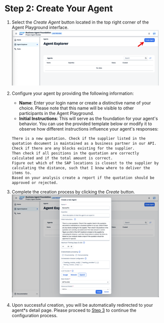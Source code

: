 # Step 2: Create Your Agent 

1. Select the *Create Agent* button located in the top right corner of the Agent Playground interface.
   ![create-agent-button](create-agent-button.png)

2. Configure your agent by providing the following information:
   - **Name**: Enter your login name or create a distinctive name of your choice. Please note that this name will be visible to other participants in the Agent Playground.
   - **Initial Instructions**: This will serve as the foundation for your agent's behavior. You can use the provided template below or modify it to observe how different instructions influence your agent's responses:
   ```
   There is a new quotation. Check if the supplier listed in the quotation document is maintained as a business partner in our API. 
   Check if there are any blocks existing for the supplier. 
   Then check if all positions in the quotation are correctly calculated and if the total amount is correct. 
   Figure out which of the SAP locations is closest to the supplier by calculating the distance, such that I know where to deliver the items to.
   Based on your analysis create a report if the quotation should be approved or rejected.
   ```

3. Complete the creation process by clicking the *Create* button.
   ![create-agent-dialog](create-agent-dialog.png)

4. Upon successful creation, you will be automatically redirected to your agent*s detail page.
   Please proceed to [Step 3](../03-add-tools) to continue the configuration process.
